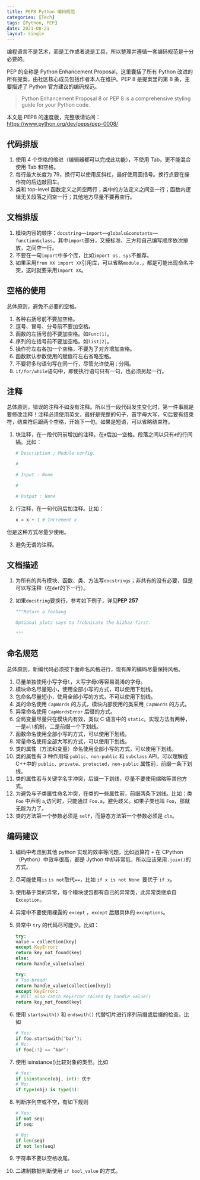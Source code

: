 ```yaml
---
title: PEP8 Python 编码规范
categories: [Tech]
tags: [Python, PEP]
date: 2021-08-21
layout: single
---
```


编程语言不是艺术，而是工作或者说是工具，所以整理并遵循一套编码规范是十分必要的。

PEP 的全称是 Python Enhancement Proposal，这里囊括了所有 Python 改进的所有提案，由社区核心成员包括作者本人在维护。PEP 8 是提案里的第 8 条，主要描述了 Python 官方建议的编码规范。

> Python Enhancement Proposal 8 or PEP 8 is a comprehensive styling guide for your Python code.

本文是 PEP8 的速度版，完整版请访问： https://www.python.org/dev/peps/pep-0008/

## 代码排版

1. 使用 4 个空格的缩进（编辑器都可以完成此功能），不使用 Tab，更不能混合使用 Tab 和空格。
2. 每行最大长度为 79，换行可以使用反斜杠，最好使用圆括号。换行点要在操作符的后边敲回车。
3. 类和 top-level 函数定义之间空两行；类中的方法定义之间空一行；函数内逻辑无关段落之间空一行；其他地方尽量不要再空行。

## 文档排版

1. 模块内容的顺序：`docstring`—`import`—`globals&constants`—`function&class`。其中`import`部分，又按标准、三方和自己编写顺序依次排放，之间空一行。
2. 不要在一句`import`中多个库，比如`import os, sys`不推荐。
3. 如果采用`from XX import XX`引用库，可以省略`module.`，都是可能出现命名冲突，这时就要采用`import XX`。

## 空格的使用

总体原则，避免不必要的空格。

1. 各种右括号前不要加空格。
2. 逗号、冒号、分号前不要加空格。
3. 函数的左括号前不要加空格。如`Func(1)`。
4. 序列的左括号前不要加空格。如`list[2]`。
5. 操作符左右各加一个空格，不要为了对齐增加空格。
6. 函数默认参数使用的赋值符左右省略空格。
7. 不要将多句语句写在同一行，尽管允许使用`；`分隔。
8. `if/for/while`语句中，即使执行语句只有一句，也必须另起一行。

## 注释

总体原则，错误的注释不如没有注释。所以当一段代码发生变化时，第一件事就是要修改注释！注释必须使用英文，最好是完整的句子，首字母大写，句后要有结束符，结束符后跟两个空格，开始下一句。如果是短语，可以省略结束符。

1. 块注释，在一段代码前增加的注释。在`#`后加一空格。段落之间以只有`#`的行间隔。比如：

   ```python
   # Description : Module config.

   #

   # Input : None

   #

   # Output : None
   ```

2. 行注释，在一句代码后加注释。比如：

   ```python
   x = x + 1 # Increment x
   ```

但是这种方式尽量少使用。

3. 避免无谓的注释。

## 文档描述

1. 为所有的共有模块、函数、类、方法写`docstrings`；非共有的没有必要，但是可以写注释（在`def`的下一行）。
2. 如果`docstring`要换行，参考如下例子，详见**PEP 257**

   ```python
   """Return a foobang

   Optional plotz says to frobnicate the bizbaz first.

   """
   ```

## 命名规范

总体原则，新编代码必须按下面命名风格进行，现有库的编码尽量保持风格。

1. 尽量单独使用小写字母`l`，大写字母`O`等容易混淆的字母。
2. 模块命名尽量短小，使用全部小写的方式，可以使用下划线。
3. 包命名尽量短小，使用全部小写的方式，不可以使用下划线。
4. 类的命名使用 `CapWords` 的方式，模块内部使用的类采用`_CapWords` 的方式。
5. 异常命名使用 `CapWordsError` 后缀的方式。
6. 全局变量尽量只在模块内有效，类似 C 语言中的 `static`。实现方法有两种，一是`all`机制，二是前缀一个下划线。
7. 函数命名使用全部小写的方式，可以使用下划线。
8. 常量命名使用全部大写的方式，可以使用下划线。
9. 类的属性（方法和变量）命名使用全部小写的方式，可以使用下划线。
10. 类的属性有 3 种作用域 `public`、`non-public` 和 `subclass` API，可以理解成 C++中的 `public`、`private`、`protected`，`non-public` 属性前，前缀一条下划线。
11. 类的属性若与关键字名字冲突，后缀一下划线，尽量不要使用缩略等其他方式。
12. 为避免与子类属性命名冲突，在类的一些属性前，前缀两条下划线。比如：类 `Foo` 中声明 `a`,访问时，只能通过 `Foo.a`，避免歧义。如果子类也叫 `Foo`，那就无能为力了。
13. 类的方法第一个参数必须是 `self`，而静态方法第一个参数必须是 `cls`。

## 编码建议

1. 编码中考虑到其他 python 实现的效率等问题，比如运算符 `+` 在 CPython（Python）中效率很高，都是 Jython 中却非常低，所以应该采用`.join()`的方式。
2. 尽可能使用`is` `is not`取代`==`，比如 `if x is not None `要优于 `if x`。
3. 使用基于类的异常，每个模块或包都有自己的异常类，此异常类继承自 `Exception`。
4. 异常中不要使用裸露的 `except` ，`except` 后跟具体的 `exceptions`。
5. 异常中 `try` 的代码尽可能少。比如：

   ```python
   try:
   value = collection[key]
   except KeyError:
   return key_not_found(key)
   else:
   return handle_value(value)

   try:
   # Too broad!
   return handle_value(collection[key])
   except KeyError:
   # Will also catch KeyError raised by handle_value()
   return key_not_found(key)
   ```

6. 使用 `startswith()` 和 `endswith()` 代替切片进行序列前缀或后缀的检查。比如

   ```python
   # Yes:
   if foo.startswith(‘bar’):
   # No:
   if foo[:3] == ‘bar’:
   ```

7. 使用 isinstance()比较对象的类型。比如

   ```python
   # Yes:
   if isinstance(obj, int): 优于
   # No:
   if type(obj) is type(1):
   ```

8. 判断序列空或不空，有如下规则

   ```python
   # Yes:
   if not seq:
   if seq:

   # No:
   if len(seq)
   if not len(seq)
   ```

9. 字符串不要以空格收尾。
10. 二进制数据判断使用 `if bool_value` 的方式。
